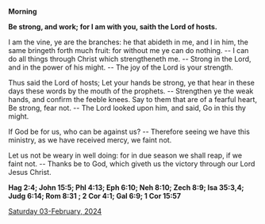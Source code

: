 **Morning**

**Be strong, and work; for I am with you, saith the Lord of hosts.**
 
I am the vine, ye are the branches: he that abideth in me, and I in him, the same bringeth forth much fruit: for without me ye can do nothing. -- I can do all things through Christ which strengtheneth me. -- Strong in the Lord, and in the power of his might. -- The joy of the Lord is your strength.
 
Thus said the Lord of hosts; Let your hands be strong, ye that hear in these days these words by the mouth of the prophets. -- Strengthen ye the weak hands, and confirm the feeble knees. Say to them that are of a fearful heart, Be strong, fear not. -- The Lord looked upon him, and said, Go in this thy might.
 
If God be for us, who can be against us? -- Therefore seeing we have this ministry, as we have received mercy, we faint not.
 
Let us not be weary in well doing: for in due season we shall reap, if we faint not. -- Thanks be to God, which giveth us the victory through our Lord Jesus Christ.  

**Hag 2:4; John 15:5; Phl 4:13; Eph 6:10; Neh 8:10; Zech 8:9; Isa 35:3,4; Judg 6:14; Rom 8:31 ; 2 Cor 4:1; Gal 6:9; 1 Cor 15:57**

[Saturday 03-February, 2024](https://t.me/daily_light)
